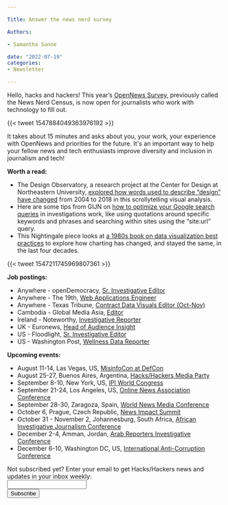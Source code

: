 ```yaml
---

Title: Answer the news nerd survey

Authors: 

- Samantha Sunne

date: "2022-07-19" 
categories: 
- Newsletter 

---
```


Hello, hacks and hackers! This year’s [OpenNews Survey](https://www.research.net/r/2022_OpenNewsSurvey), previously called the News Nerd Census, is now open for journalists who work with technology to fill out. 

{{< tweet 1547884049363976192 >}}

It takes about 15 minutes and asks about you, your work, your experience with OpenNews and priorities for the future. It's an important way to help your fellow news and tech enthusiasts improve diversity and inclusion in journalism and tech!

**Worth a read:**



* The Design Observatory, a research project at the Center for Design at Northeastern University, [explored how words used to describe “design” have changed](https://fluidencodings.com/projects/design-vocabularies/) from 2004 to 2018 in this scrollytelling visual analysis.
* Here are some tips from GIJN on [how to optimize your Google search queries](https://gijn.org/2022/07/12/tips-for-optimizing-google-search-in-investigations-from-online-expert-henk-van-ess/) in investigations work, like using quotations around specific keywords and phrases and searching within sites using the “site:url” query.
* This Nightingale piece looks at [a 1980s book on data visualization best practices](https://nightingaledvs.com/what-a-book-published-in-the-80s-taught-me-about-data-visualization/) to explore how charting has changed, and stayed the same, in the last four decades.

{{< tweet 1547211745969807361 >}}

**Job postings:**



* Anywhere - openDemocracy, [Sr. Investigative Editor](https://www.ire.org/job-center/senior-investigative-editor/)
* Anywhere - The 19th, [Web Applications Engineer](https://19thnews.org/19th-news-web-applications-engineer-job-posting/)
* Anywhere - Texas Tribune, [Contract Data Visuals Editor (Oct-Nov)](https://www.texastribune.org/jobs/contract-data-visuals-editor/)
* Cambodia - Global Media Asia, [Editor](https://www.journalismjobs.com/1675485-editor-southeast-asia-globe)
* Ireland - Noteworthy, [Investigative Reporter](https://careers.thejournal.ie/noteworthy/investigative-reporter/)
* UK - Euronews, [Head of Audience Insight](https://jobs.euronews.com/en/our-offers/head-of-audience-insight-803)
* US - Floodlight, [Sr. Investigative Editor](https://www.floodlightnews.org/post/we-re-hiring-seeking-a-louisiana-enterprise-reporter-and-gulf-coast-editor)
* US - Washington Post, [Wellness Data Reporter](https://washpost.wd5.myworkdayjobs.com/en-US/washingtonpostcareers/jobs/details/Wellness-Data-Reporter_JR-90273768)

**Upcoming events:**



* August 11-14, Las Vegas, US, [MisinfoCon at DefCon](https://defcon.misinfocon.com/)
* August 25-27, Buenos Aires, Argentina, [Hacks/Hackers Media Party](https://www.mediaparty.info/)
* September 8-10, New York, US, [IPI World Congress](https://ipi.media/ipi-world-congress-2022/)
* September 21-24, Los Angeles, US, [Online News Association Conference](https://journalists.org/event/ona22/)
* September 28-30, Zaragoza, Spain, [World News Media Conference](https://event.wan-ifra.org/congress2022/registration/Site/Register)
* October 6, Prague, Czech Republic, [News Impact Summit](https://newsimpact.io/summits/news-impact-summit-prague)
* October 31 - November 2, Johannesburg, South Africa, [African Investigative Journalism Conference](https://aijc.africa/)
* December 2-4, Amman, Jordan, [Arab Reporters Investigative Conference](https://arij22.arij.net/)
* December 6-10, Washington DC, US, [International Anti-Corruption Conference](https://www.transparency.org/en/news/dates-2022-international-anti-corruption-conference-uprooting-corruption-defending-democratic-values)

<div id="mc_embed_signup"><form id="mc-embedded-subscribe-form" class="validate" action="//hackshackers.us1.list-manage.com/subscribe/post?u=c56f2e53d5ed6ef87f8aaa75c&amp;id=fb2bc6f10b" method="post" name="mc-embedded-subscribe-form" novalidate="" target="_blank">

<div id="mc_embed_signup_scroll">

<div class="mc-field-group"><label for="mce-EMAIL">Not subscribed yet? Enter your email to get Hacks/Hackers news and updates in your inbox weekly:  </label></div>

<div class="mc-field-group"><input id="mce-EMAIL" class="required email" name="EMAIL" type="email" value="" /></div>

<!-- real people should not fill this in and expect good things - do not remove this or risk form bot signups-->

<div style="position: absolute; left: -5000px;"><input tabindex="-1" name="b_c56f2e53d5ed6ef87f8aaa75c_fb2bc6f10b" type="text" value="" /></div>

<div class="clear"><input id="mc-embedded-subscribe" class="button" name="subscribe" type="submit" value="Subscribe" /></div>

</div>

</form></div>

<!--End mc_embed_signup-->

<meta name="twitter:card" content="summary">

<meta name="twitter:image:src" content="https://hackshackers.com/content-images/about/hackshackers_logomark.png">
